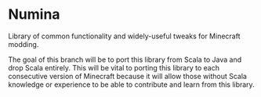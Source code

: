Numina
======

Library of common functionality and widely-useful tweaks for Minecraft modding.

The goal of this branch will be to port this library from Scala to Java and drop Scala entirely. This will be vital to porting this library to each consecutive version of Minecraft because it will allow those without Scala knowledge or experience to be able to contribute and learn from this library. 
